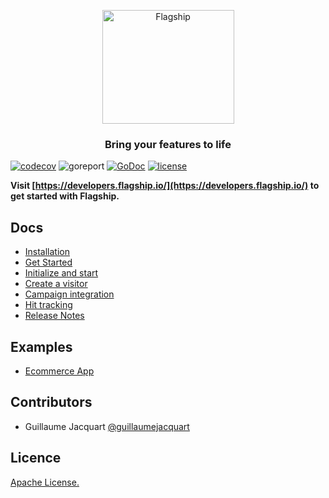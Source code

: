 <p align="center">

<img  src="https://mk0abtastybwtpirqi5t.kinstacdn.com/wp-content/uploads/picture-solutions-persona-product-flagship.jpg"  width="211"  height="182"  alt="Flagship"  />

</p>

<h3 align="center">Bring your features to life</h3>

<a  href='https://github.com/jpoles1/gopherbadger'  target='_blank'><a href='https://github.com/jpoles1/gopherbadger' target='_blank'>[![codecov](https://codecov.io/gh/abtasty/flagship-go-sdk/branch/master/graph/badge.svg)](https://codecov.io/gh/abtasty/flagship-go-sdk)
</a>
![goreport](https://goreportcard.com/badge/github.com/abtasty/flagship-go-sdk)
[![GoDoc](https://godoc.org/github.com/abtasty/flagship-go-sdk?status.svg)](https://godoc.org/github.com/abtasty/flagship-go-sdk)
[![license](https://badgen.now.sh/badge/license/Apache)](./LICENSE)

**Visit [https://developers.flagship.io/](https://developers.flagship.io/) to get started with Flagship.**

## Docs

- [Installation](https://developers.flagship.io/go/v2.x.x/#installation)
- [Get Started](https://developers.flagship.io/go/v2.x.x/#getting-started)
- [Initialize and start](https://developers.flagship.io/go/v2.x.x/#initialize-and-start-the-library)
- [Create a visitor](https://developers.flagship.io/go/v2.x.x/#create-a-visitor)
- [Campaign integration](https://developers.flagship.io/go/v2.x.x/#campaign-integration)
- [Hit tracking](https://developers.flagship.io/go/v2.x.x/#hit-tracking)
- [Release Notes](https://developers.flagship.io/go/v2.x.x/#releases)

## Examples

- [Ecommerce App](./examples/ecommerce)

## Contributors

- Guillaume Jacquart [@guillaumejacquart](https://github.com/guillaumejacquart)

## Licence

[Apache License.](https://github.com/abtasty/flagship-go-sdk/blob/master/LICENSE)
